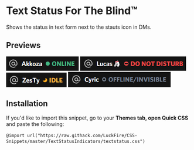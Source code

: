 # Text Status For The Blind:tm:
Shows the status in text form next to the stauts icon in DMs.

## Previews
![Preview](https://raw.githubusercontent.com/LuckFire/CSS-Snippets/master/!%20Previews/TextStatusIndicator1.png)
![Preview](https://raw.githubusercontent.com/LuckFire/CSS-Snippets/master/!%20Previews/TextStatusIndicator2.png)
![Preview](https://raw.githubusercontent.com/LuckFire/CSS-Snippets/master/!%20Previews/TextStatusIndicator3.png)
![Preview](https://raw.githubusercontent.com/LuckFire/CSS-Snippets/master/!%20Previews/TextStatusIndicator4.png)


## Installation
If you'd like to import this snippet, go to your **Themes tab, open Quick CSS** and paste the following:

    @import url("https://raw.githack.com/LuckFire/CSS-Snippets/master/TextStatusIndicators/textstatus.css")
